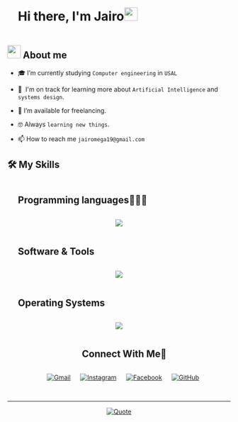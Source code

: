 

<!--h1 without bottom border-->
<div id="user-content-toc">
  <ul align="left">
    <summary>
      <h1 style="display: inline-block">Hi there, I'm Jairo</h1><img width="30px" src="https://raw.githubusercontent.com/iampavangandhi/iampavangandhi/master/gifs/Hi.gif"></h1>
    </summary>
  </ul>
</div>

<!--About Me-->
## <picture><img src = "https://github.com/7oSkaaa/7oSkaaa/blob/main/Images/about_me.gif?raw=true" width = 30px></picture> About me

- 🎓&nbsp;I’m currently studying `Computer engineering`  in `USAL`</a>

- 🌱 &nbsp;I'm on track for learning more about `Artificial Intelligence` and `systems design`.

- 🤝&nbsp;I’m available for freelancing.

- 🤓&nbsp;Always `learning new things`.

- 📫&nbsp;How to reach me `jairomega19@gmail.com`

## 🛠️ My Skills
<!--h1 without bottom border-->

<!--Programming languages-->
<div id="user-content-toc">
  <ul align="ceter">
    <summary><h2 style="display: inline-block">Programming languages👨🏻‍💻</h2></summary>
  </ul>
</div>

<p align="center">
  <a href="https://skillicons.dev">
   <img src="https://skillicons.dev/icons?i=c,cpp,cs,html,css,py,java,js,sql&perline=14" />
  </a>
</p>

<!--Software & Tools-->
<div id="user-content-toc">
  <ul align="ceter">
    <summary><h2 style="display: inline-block">Software & Tools</h2></summary>
  </ul>
</div>

<p align="center">
  <a href="https://skillicons.dev">
   <img src="https://skillicons.dev/icons?i=git,mysql,mongodb,nodejs,matlab,figma,github,vscode&perline=14" />
  </a>
</p>

<!--Operating Systems-->
<div id="user-content-toc">
  <ul align="ceter">
    <summary><h2 style="display: inline-block">Operating Systems</h2></summary>
  </ul>
</div>

<p align="center">
  <a href="https://skillicons.dev">
   <img src="https://skillicons.dev/icons?i=windows,linux,ubuntu&perline=14" />
  </a>
</p>


<!-- Connect with me -->
<div id="user-content-toc">
  <ul align="center">
    <summary><h2 style="display: inline-block">Connect With Me🤝</h2></summary>
  </ul>
</div>

<p align="center">
  &emsp;
 <a href="mailto:jairomega19@gmail.com"> <img img src="https://img.shields.io/badge/Gmail-red?style=for-the-badge&logo=gmail&logoColor=white" alt="Gmail"></a>
  &emsp;
 <a href="https://www.instagram.com/Jairogonza7/"> <img img src="https://img.shields.io/badge/Instagram-pink?style=for-the-badge&logo=instagram&logoColor=white&color=%23E1306C" alt="Instagram"></a>
  &emsp;
 <a href="https://www.facebook.com/Jairogonza7/"> <img img src="https://img.shields.io/badge/facebook-blue?style=for-the-badge&logo=instagram&logoColor=white&color=%233b5998" alt="Facebook"></a>
  &emsp;
 <a href="https://github.com/Jairogonza7"> <img img src="https://img.shields.io/badge/Github-black?style=for-the-badge&logo=github&logoColor=white" alt="GitHub"></a>
 </p>

 <br>

 ---

 <p align = "center">
	<a href="https://github.com/piyushsuthar/github-readme-quotes"> <img alt = "Quote" src="https://quotes-github-readme.vercel.app/api?type=horizontal&theme=tokyonight&animation=grow_out_in&quoteCategory=programming">
</p>
<!--
**Jairogonza7/Jairogonza7** is a ✨ _special_ ✨ repository because its `README.md` (this file) appears on your GitHub profile.

Here are some ideas to get you started:

- 🔭 I’m currently working on ...
- 🌱 I’m currently learning ...
- 👯 I’m looking to collaborate on ...
- 🤔 I’m looking for help with ...
- 💬 Ask me about ...
- 📫 How to reach me: ...
- 😄 Pronouns: ...
- ⚡ Fun fact: ...
-->
